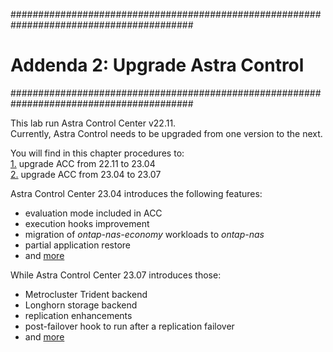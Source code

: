 #########################################################################################
# Addenda 2: Upgrade Astra Control
#########################################################################################

This lab run Astra Control Center v22.11.  
Currently, Astra Control needs to be upgraded from one version to the next.  

You will find in this chapter procedures to:  
[1.](Upgrade_22.11_to_23.04) upgrade ACC from 22.11 to 23.04  
[2.](Upgrade_23.04_to_23.07) upgrade ACC from 23.04 to 23.07  

Astra Control Center 23.04 introduces the following features:  
- evaluation mode included in ACC  
- execution hooks improvement  
- migration of _ontap-nas-economy_ workloads to _ontap-nas_  
- partial application restore  
- and [more](https://docs.netapp.com/us-en/astra-control-center/release-notes/whats-new.html#18-may-2023-23-04-2)  

While Astra Control Center 23.07 introduces those:
- Metrocluster Trident backend  
- Longhorn storage backend  
- replication enhancements  
- post-failover hook to run after a replication failover  
- and [more](https://docs.netapp.com/us-en/astra-control-center/release-notes/whats-new.html#31-july-2023-23-07-0)  
